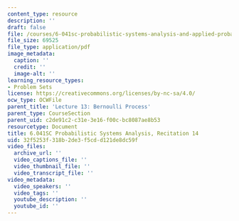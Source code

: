 ```yaml
---
content_type: resource
description: ''
draft: false
file: /courses/6-041sc-probabilistic-systems-analysis-and-applied-probability-fall-2013/32f5253f318b2de3f5cdd121de8dc59f_MIT6_041SCF13_rec14.pdf
file_size: 69525
file_type: application/pdf
image_metadata:
  caption: ''
  credit: ''
  image-alt: ''
learning_resource_types:
- Problem Sets
license: https://creativecommons.org/licenses/by-nc-sa/4.0/
ocw_type: OCWFile
parent_title: 'Lecture 13: Bernoulli Process'
parent_type: CourseSection
parent_uid: c2de91c2-c31e-3e16-f00c-bc8087ae8b53
resourcetype: Document
title: 6.041SC Probabilistic Systems Analysis, Recitation 14
uid: 32f5253f-318b-2de3-f5cd-d121de8dc59f
video_files:
  archive_url: ''
  video_captions_file: ''
  video_thumbnail_file: ''
  video_transcript_file: ''
video_metadata:
  video_speakers: ''
  video_tags: ''
  youtube_description: ''
  youtube_id: ''
---
```

